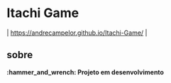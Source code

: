 # Itachi Game
| https://andrecampelor.github.io/Itachi-Game/ |

## sobre

<summary><b>:hammer_and_wrench: Projeto em desenvolvimento </b></summary>
